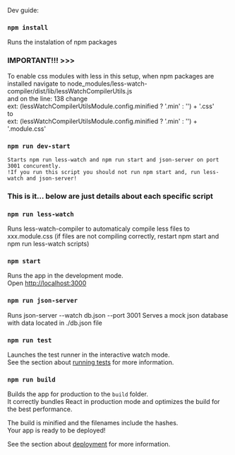Dev guide:

### `npm install`

Runs the instalation of npm packages

### IMPORTANT!!! >>> 
To enable css modules with less in this setup, when npm packages are installed navigate to node_modules/less-watch-compiler/dist/lib/lessWatchCompilerUtils.js  
    and on the line: 138 change  
        ext: (lessWatchCompilerUtilsModule.config.minified ? '.min' : '') + '.css'  
    to  
        ext: (lessWatchCompilerUtilsModule.config.minified ? '.min' : '') + '.module.css'
    
### `npm run dev-start`
    Starts npm run less-watch and npm run start and json-server on port 3001 concurently.
    !If you run this script you should not run npm start and, run less-watch and json-server!



### This is it... below are just details about each specific script


### `npm run less-watch`

Runs less-watch-compiler to automaticaly compile less files to xxx.module.css
(if files are not compiling correctly, restart npm start and npm run less-watch scripts)

### `npm start`

Runs the app in the development mode.<br />
Open [http://localhost:3000](http://localhost:3000)

### `npm run json-server`

Runs json-server --watch db.json --port 3001
Serves a mock json database with data located in ./db.json file

### `npm run test`

Launches the test runner in the interactive watch mode.<br />
See the section about [running tests](https://facebook.github.io/create-react-app/docs/running-tests) for more information.

### `npm run build`

Builds the app for production to the `build` folder.<br />
It correctly bundles React in production mode and optimizes the build for the best performance.

The build is minified and the filenames include the hashes.<br />
Your app is ready to be deployed!

See the section about [deployment](https://facebook.github.io/create-react-app/docs/deployment) for more information.
<!-- 
### `yarn eject`

**Note: this is a one-way operation. Once you `eject`, you can’t go back!**

If you aren’t satisfied with the build tool and configuration choices, you can `eject` at any time. This command will remove the single build dependency from your project.

Instead, it will copy all the configuration files and the transitive dependencies (webpack, Babel, ESLint, etc) right into your project so you have full control over them. All of the commands except `eject` will still work, but they will point to the copied scripts so you can tweak them. At this point you’re on your own.

You don’t have to ever use `eject`. The curated feature set is suitable for small and middle deployments, and you shouldn’t feel obligated to use this feature. However we understand that this tool wouldn’t be useful if you couldn’t customize it when you are ready for it.

## Learn More

You can learn more in the [Create React App documentation](https://facebook.github.io/create-react-app/docs/getting-started).

To learn React, check out the [React documentation](https://reactjs.org/).

### Code Splitting

This section has moved here: https://facebook.github.io/create-react-app/docs/code-splitting

### Analyzing the Bundle Size

This section has moved here: https://facebook.github.io/create-react-app/docs/analyzing-the-bundle-size

### Making a Progressive Web App

This section has moved here: https://facebook.github.io/create-react-app/docs/making-a-progressive-web-app

### Advanced Configuration

This section has moved here: https://facebook.github.io/create-react-app/docs/advanced-configuration

### Deployment

This section has moved here: https://facebook.github.io/create-react-app/docs/deployment

### `yarn build` fails to minify

This section has moved here: https://facebook.github.io/create-react-app/docs/troubleshooting#npm-run-build-fails-to-minify -->
